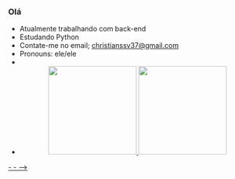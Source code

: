 ### Olá

-  Atualmente trabalhando com back-end
-  Estudando Python
-  Contate-me no email; christianssv37@gmail.com
-  Pronouns: ele/ele
-  
- <div align="center">
  <a href="https://github.com/rafaballerini">
  <img height="180em" src="https://github-readme-stats.vercel.app/api?username=rafaballerini&show_icons=true&theme=dracula&include_all_commits=true&count_private=true"/>
  <img height="180em" src="https://github-readme-stats.vercel.app/api/top-langs/?username=rafaballerini&layout=compact&langs_count=7&theme=dracula"/>
</div> 
-  
-  
-->
